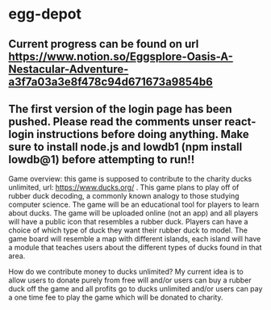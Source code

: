 # egg-depot

## Current progress can be found on url https://www.notion.so/Eggsplore-Oasis-A-Nestacular-Adventure-a3f7a03a3e8f478c94d671673a9854b6

## The first version of the login page has been pushed. Please read the comments unser react-login instructions before doing anything. Make sure to install node.js and lowdb1 (npm install lowdb@1) before attempting to run!!

Game overview: this game is supposed to contribute to the charity ducks unlimited, url: https://www.ducks.org/ . This game plans to play off of rubber duck decoding, a commonly known analogy to those studying computer science. The game will be an educational tool for players to learn about ducks. The game will be uploaded online (not an app) and all players will have a public icon that resembles a rubber duck. Players can have a choice of which type of duck they want their rubber duck to model. The game board will resemble a map with different islands, each island will have a module that teaches users about the different types of ducks found in that area.

How do we contribute money to ducks unlimited? My current idea is to allow users to donate purely from free will and/or users can buy a rubber duck off the game and all profits go to ducks unlimited and/or users can pay a one time fee to play the game which will be donated to charity.
